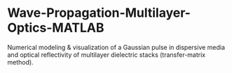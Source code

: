 # Wave-Propagation-Multilayer-Optics-MATLAB
Numerical modeling &amp; visualization of a Gaussian pulse in dispersive media and optical reflectivity of multilayer dielectric stacks (transfer-matrix method).
